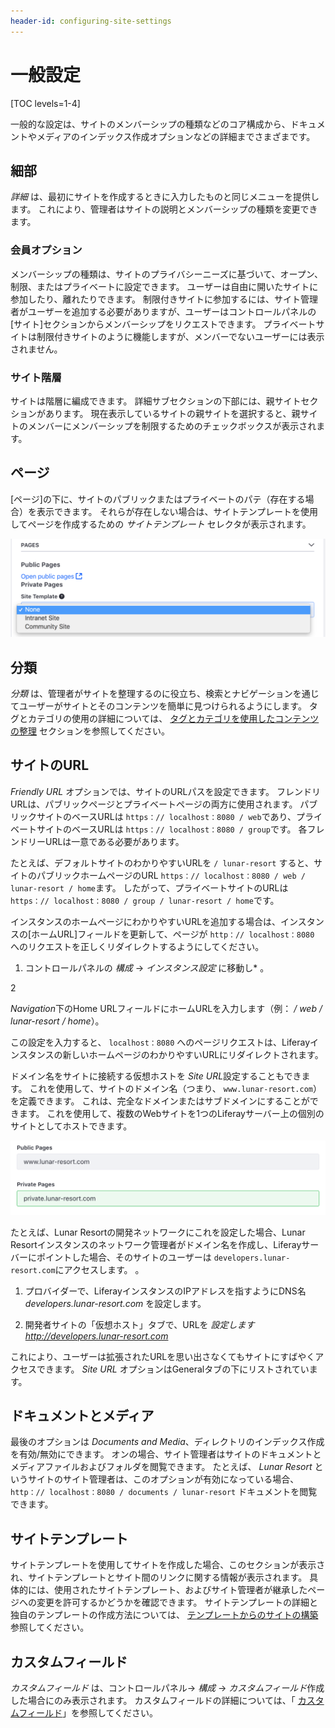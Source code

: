 ```yaml
---
header-id: configuring-site-settings
---
```


# 一般設定

[TOC levels=1-4]

一般的な設定は、サイトのメンバーシップの種類などのコア構成から、ドキュメントやメディアのインデックス作成オプションなどの詳細までさまざまです。

## 細部

*詳細* は、最初にサイトを作成するときに入力したものと同じメニューを提供します。 これにより、管理者はサイトの説明とメンバーシップの種類を変更できます。

### 会員オプション

メンバーシップの種類は、サイトのプライバシーニーズに基づいて、オープン、制限、またはプライベートに設定できます。 ユーザーは自由に開いたサイトに参加したり、離れたりできます。 制限付きサイトに参加するには、サイト管理者がユーザーを追加する必要がありますが、ユーザーはコントロールパネルの[サイト]セクションからメンバーシップをリクエストできます。 プライベートサイトは制限付きサイトのように機能しますが、メンバーでないユーザーには表示されません。

### サイト階層

サイトは階層に編成できます。 詳細サブセクションの下部には、親サイトセクションがあります。 現在表示しているサイトの親サイトを選択すると、親サイトのメンバーにメンバーシップを制限するためのチェックボックスが表示されます。

## ページ

[ページ]の下に、サイトのパブリックまたはプライベートのパテ（存在する場合）を表示できます。 それらが存在しない場合は、サイトテンプレートを使用してページを作成するための *サイトテンプレート* セレクタが表示されます。

![図1：サイトテンプレートの選択。](../../../../images/selecting-site-template.png)

## 分類

*分類* は、管理者がサイトを整理するのに役立ち、検索とナビゲーションを通じてユーザーがサイトとそのコンテンツを簡単に見つけられるようにします。 タグとカテゴリの使用の詳細については、 [タグとカテゴリを使用したコンテンツの整理](/docs/7-1/user/-/knowledge_base/u/organizing-content-with-tags-and-categories) セクションを参照してください。

## サイトのURL

*Friendly URL* オプションでは、サイトのURLパスを設定できます。 フレンドリURLは、パブリックページとプライベートページの両方に使用されます。 パブリックサイトのベースURLは `https：// localhost：8080 / web`であり、プライベートサイトのベースURLは `https：// localhost：8080 / group`です。 各フレンドリーURLは一意である必要があります。

たとえば、デフォルトサイトのわかりやすいURLを `/ lunar-resort` すると、サイトのパブリックホームページのURL `https：// localhost：8080 / web / lunar-resort / home`ます。 したがって、プライベートサイトのURLは `https：// localhost：8080 / group / lunar-resort / home`です。

インスタンスのホームページにわかりやすいURLを追加する場合は、インスタンスの[ホームURL]フィールドを更新して、ページが `http：// localhost：8080` へのリクエストを正しくリダイレクトするようにしてください。

1.  コントロールパネルの *構成* → *インスタンス設定* に移動し* 。</p></li>

2

*Navigation*下のHome URLフィールドにホームURLを入力します（例： */ web / lunar-resort / home*）。</ol>

この設定を入力すると、 `localhost：8080` へのページリクエストは、Liferayインスタンスの新しいホームページのわかりやすいURLにリダイレクトされます。

ドメイン名をサイトに接続する仮想ホストを *Site URL*設定することもできます。 これを使用して、サイトのドメイン名（つまり、 `www.lunar-resort.com`）を定義できます。 これは、完全なドメインまたはサブドメインにすることができます。 これを使用して、複数のWebサイトを1つのLiferayサーバー上の個別のサイトとしてホストできます。

![図2：仮想ホストを構成する場合、サイトのパブリックページとプライベートページを異なるドメインに構成できます。](../../../../images/settting-virtual-hosts.png)

たとえば、Lunar Resortの開発ネットワークにこれを設定した場合、Lunar Resortインスタンスのネットワーク管理者がドメイン名を作成し、Liferayサーバーにポイントした場合、そのサイトのユーザーは `developers.lunar-resort.com`にアクセスします。 。

1.  プロバイダーで、LiferayインスタンスのIPアドレスを指すようにDNS名 *developers.lunar-resort.com* を設定します。

2.  開発者サイトの「仮想ホスト」タブで、URLを *設定します<http://developers.lunar-resort.com>*

これにより、ユーザーは拡張されたURLを思い出さなくてもサイトにすばやくアクセスできます。 *Site URL* オプションはGeneralタブの下にリストされています。

## ドキュメントとメディア

最後のオプションは *Documents and Media*、ディレクトリのインデックス作成を有効/無効にできます。 オンの場合、サイト管理者はサイトのドキュメントとメディアファイルおよびフォルダを閲覧できます。 たとえば、 *Lunar Resort* というサイトのサイト管理者は、このオプションが有効になっている場合、 `http：// localhost：8080 / documents / lunar-resort` ドキュメントを閲覧できます。

## サイトテンプレート

サイトテンプレートを使用してサイトを作成した場合、このセクションが表示され、サイトテンプレートとサイト間のリンクに関する情報が表示されます。 具体的には、使用されたサイトテンプレート、およびサイト管理者が継承したページへの変更を許可するかどうかを確認できます。 サイトテンプレートの詳細と独自のテンプレートの作成方法については、 [テンプレートからのサイトの構築](/docs/7-1/user/-/knowledge_base/u/building-sites-from-templates)参照してください。

## カスタムフィールド

*カスタムフィールド* は、コントロールパネル→ *構成* → *カスタムフィールド*作成した場合にのみ表示されます。 カスタムフィールドの詳細については、「 [カスタムフィールド](/docs/7-1/user/-/knowledge_base/u/setting-up)」を参照してください。
